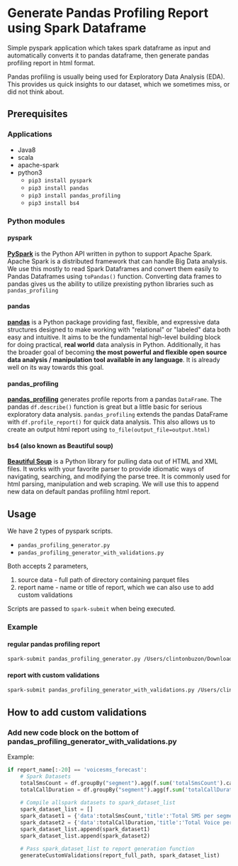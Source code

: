# Generate Pandas Profiling Report using Spark Dataframe

Simple pyspark application which takes spark dataframe as input and automatically converts it to pandas dataframe, then generate pandas profiling report in html format.

Pandas profiling is usually being used for Exploratory Data Analysis (EDA). This provides us quick insights to our dataset, which we sometimes miss, or did not think about.

## Prerequisites

### Applications

 - Java8
 - scala
 - apache-spark
 - python3
	 - `pip3 install pyspark`
	 - `pip3 install pandas`
	 - `pip3 install pandas_profiling`
	 - `pip3 install bs4`

### Python modules 

#### pyspark

[**PySpark**](https://spark.apache.org/docs/latest/api/python/index.html) is the Python API written in python to support Apache Spark. Apache Spark is a distributed framework that can handle Big Data analysis. We use this mostly to read Spark Dataframes and convert them easily to Pandas Dataframes using `toPandas()` function. Converting data frames to pandas gives us the ability to utilize prexisting python libraries such as `pandas_profiling`

#### pandas

[**pandas**](https://github.com/pandas-dev/pandas) is a Python package providing fast, flexible, and expressive data structures designed to make working with "relational" or "labeled" data both easy and intuitive. It aims to be the fundamental high-level building block for doing practical, **real world** data analysis in Python. Additionally, it has the broader goal of becoming **the most powerful and flexible open source data analysis / manipulation tool available in any language**. It is already well on its way towards this goal.

#### pandas_profiling

[**pandas_profiling**](https://github.com/pandas-profiling/pandas-profiling) generates profile reports from a pandas `DataFrame`. The pandas `df.describe()` function is great but a little basic for serious exploratory data analysis. `pandas_profiling` extends the pandas DataFrame with `df.profile_report()` for quick data analysis. This also allows us to create an output html report using `to_file(output_file=output.html)`

#### bs4 (also known as Beautiful soup)

[**Beautiful Soup**](https://www.crummy.com/software/BeautifulSoup/bs4/doc/)  is a Python library for pulling data out of HTML and XML files. It works with your favorite parser to provide idiomatic ways of navigating, searching, and modifying the parse tree. It is commonly used for html parsing, manipulation and web scraping. We will use this to append new data on default pandas profiling html report.

## Usage

We have 2 types of pyspark scripts.
- `pandas_profiling_generator.py`
- `pandas_profiling_generator_with_validations.py`

Both accepts 2 parameters,
1. source data - full path of directory containing parquet files
2. report name - name or title of report, which we can also use to add custom validations

Scripts are passed to `spark-submit` when being executed.

### Example

#### regular pandas profiling report
```bash
spark-submit pandas_profiling_generator.py /Users/clintonbuzon/Downloads/source_data/latentDemand_fourG latentDemand_fourG
```

#### report with custom validations

```bash
spark-submit pandas_profiling_generator_with_validations.py /Users/clintonbuzon/Downloads/voicesms_forecast_0_201911 voicesms_forecast
```

## How to add custom validations

### Add new code block on the bottom of pandas_profiling_generator_with_validations.py

Example:

```python
if report_name[:-20] == 'voicesms_forecast':
    # Spark Datasets
    totalSmsCount = df.groupBy("segment").agg(f.sum('totalSmsCount').cast("Decimal(30,2)").alias("sum(totalSmsCount)"))
    totalCallDuration = df.groupBy("segment").agg(f.sum('totalCallDuration').cast("Decimal(30,2)").alias("sum(totalCallDuration)"))
    
    # Compile allspark datasets to spark_dataset_list
    spark_dataset_list = []
    spark_dataset1 = {'data':totalSmsCount,'title':'Total SMS per segment'}
    spark_dataset2 = {'data':totalCallDuration,'title':'Total Voice per segment'}
    spark_dataset_list.append(spark_dataset1)
    spark_dataset_list.append(spark_dataset2)
    
    # Pass spark_dataset_list to report generation function
    generateCustomValidations(report_full_path, spark_dataset_list)
```
